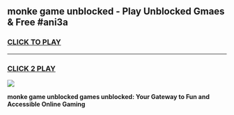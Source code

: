 
## monke game unblocked - Play Unblocked Gmaes & Free #ani3a
<h3>
<a href="https://premium.freeplayer.one?title=monke_game_unblocked&ref=01M">CLICK TO PLAY</a></h3>
<hr>

<h3>
<a href="https://premium.freeplayer.one?title=monke_game_unblocked&ref=01M">CLICK 2 PLAY</a>
  
</h3>

<a href="https://premium.freeplayer.one?title=monke_game_unblocked&ref=01M"><img src="https://clearcache.store/games.png"></a>


**monke game unblocked games unblocked: Your Gateway to Fun and Accessible Online Gaming**
